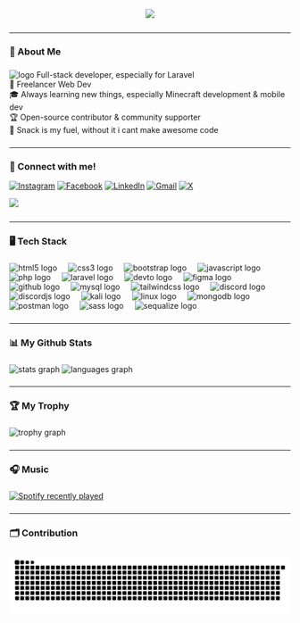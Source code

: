 <div align="center">
  <img height="150" src="https://i.ibb.co.com/wZ5D7Tm4/primary-logo.png"  />
</div>

###

---

<h3 align="left">🚀 About Me</h3>

###

<p align="left">
  <img src="https://skillicons.dev/icons?i=laravel" height="20" alt=" logo"/> Full-stack developer, especially for Laravel<br>🏢 Freelancer Web Dev<br>🎓 Always learning new things, especially Minecraft development & mobile dev<br>🏆 Open-source contributor & community supporter<br>🍪 Snack is my fuel, without it i cant make awesome code</p>

###

---

<h3 align="left">🔗 Connect with me!</h3>

<p align="left">
  <a href="https://instagram.com/kenndeclouv"><img alt="Instagram" src="https://img.shields.io/badge/Instagram-%23E4405F?style=flat&logo=instagram&logoColor=white&color=CF4E92"/></a>
  <a href="https://www.facebook.com/kenndeclouv"><img alt="Facebook" src="https://img.shields.io/badge/Facebook-%231877F2?style=flat&logo=facebook&logoColor=white&color=517EC6"/></a>
  <a href="https://www.linkedin.com/in/kenndeclouv/"><img alt="LinkedIn" src="https://img.shields.io/badge/LinkedIn-%230A66C2?style=flat&logo=linkedin&logoColor=white&color=3C7EBB"/></a>
  <a href="mailto:zuuliziluuz@gmail.com"><img alt="Gmail" src="https://img.shields.io/badge/Email-%23D14836?style=flat&logo=gmail&logoColor=white&color=E45B5B"/></a>
  <a href="https://x.com/kenndeclouv"><img alt="X" src="https://img.shields.io/twitter/follow/kenndeclouv"/></a>
</p>

<a href="https://discord.com/users/1158654757183959091">
  <img src="https://lanyard.cnrad.dev/api/1158654757183959091" />
</a>

###

---

<h3 align="left">🖥️ Tech Stack</h3>

###

<div align="left">
  <img src="https://skillicons.dev/icons?i=html" height="30" alt="html5 logo"  />
  <img width="12" />
  <img src="https://skillicons.dev/icons?i=css" height="30" alt="css3 logo"  />
  <img width="12" />
  <img src="https://skillicons.dev/icons?i=bootstrap" height="30" alt="bootstrap logo"  />
  <img width="12" />
  <img src="https://skillicons.dev/icons?i=js" height="30" alt="javascript logo"  />
  <img width="12" />
  <img src="https://skillicons.dev/icons?i=php" height="30" alt="php logo"  />
  <img width="12" />
  <img src="https://skillicons.dev/icons?i=laravel" height="30" alt="laravel logo"  />
  <img width="12" />
  <img src="https://skillicons.dev/icons?i=devto" height="30" alt="devto logo"  />
  <img width="12" />
  <img src="https://skillicons.dev/icons?i=figma" height="30" alt="figma logo"  />
  <img width="12" />
  <img src="https://skillicons.dev/icons?i=github" height="30" alt="github logo"  />
  <img width="12" />
  <img src="https://skillicons.dev/icons?i=mysql" height="30" alt="mysql logo"  />
  <img width="12" />
  <img src="https://skillicons.dev/icons?i=tailwind" height="30" alt="tailwindcss logo"  />
  <img width="12" />
  <img src="https://skillicons.dev/icons?i=discord" height="30" alt="discord logo"  />
  <img width="12" />
  <img src="https://skillicons.dev/icons?i=discordjs" height="30" alt="discordjs logo"  />
  <img width="12" />
  <img src="https://skillicons.dev/icons?i=kali" height="30" alt="kali logo"  />
  <img width="12" />
  <img src="https://skillicons.dev/icons?i=linux" height="30" alt="linux logo"  />
  <img width="12" />
  <img src="https://skillicons.dev/icons?i=mongodb" height="30" alt="mongodb logo"  />
  <img width="12" />
  <img src="https://skillicons.dev/icons?i=postman" height="30" alt="postman logo"  />
  <img width="12" />
  <img src="https://skillicons.dev/icons?i=sass" height="30" alt="sass logo"  />
  <img width="12" />
  <img src="https://skillicons.dev/icons?i=sequalize" height="30" alt="sequalize logo"  />
</div>

###

---

<h3 align="left">📊 My Github Stats</h3>

###

<div align="left">
  <img src="https://github-readme-stats.vercel.app/api?username=KennDeClouv&hide_title=false&hide_rank=false&show_icons=true&include_all_commits=true&count_private=true&disable_animations=false&theme=tokyonight&locale=en&hide_border=true&custom_title=Kenndeclouv's%20stats" height="150" alt="stats graph"  />
  <img src="https://github-readme-stats.vercel.app/api/top-langs?username=KennDeClouv&locale=en&hide_title=false&layout=compact&card_width=320&langs_count=6&theme=tokyonight&hide_border=true&custom_title=Most%20used%20language" height="150" alt="languages graph"  />
</div>

###

---

<h3 align="left">🏆 My Trophy</h3>

###

<div align="left">
  <img src="https://github-profile-trophy.vercel.app?username=KennDeClouv&theme=darkhub&column=6&row=1&margin-w=6&margin-h=30&no-frame=false&order=4" height="150" alt="trophy graph"  />
</div>

###

---

<h3 align="left">🎧 Music</h3>

###

<div align="left">
  <a href="https://open.spotify.com/user/31qan4rbmsa6j2w5oivpjpxncpdq">
    <img src="https://spotify-recently-played-readme.vercel.app/api?user=31qan4rbmsa6j2w5oivpjpxncpdq&count=3&unique=false" alt="Spotify recently played"  />
  </a>
</div>

###

---

<h3 align="left">🗂️ Contribution</h3>

###

<img src="https://raw.githubusercontent.com/KennDeClouv/KennDeClouv/output/snake.svg" alt="Snake animation" />

###
